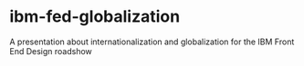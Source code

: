 # ibm-fed-globalization
A presentation about internationalization and globalization for the IBM Front End Design roadshow
